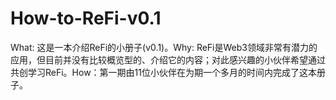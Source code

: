 # How-to-ReFi-v0.1
What: 这是一本介绍ReFi的小册子(v0.1)。Why: ReFi是Web3领域非常有潜力的应用，但目前并没有比较概览型的、介绍它的内容；对此感兴趣的小伙伴希望通过共创学习ReFi。How：第一期由11位小伙伴在为期一个多月的时间内完成了这本册子。
